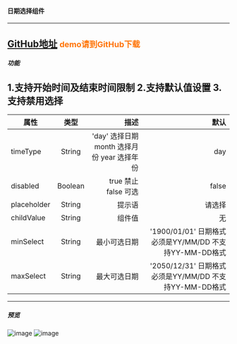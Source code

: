 #### 日期选择组件
----
[GitHub地址](https://github.com/lanxiujuan/date)  <font size=4 color=#ff7406>demo请到GitHub下载</font>
----
##### 功能
1.支持开始时间及结束时间限制
2.支持默认值设置
3.支持禁用选择
----
属性|类型|描述|默认
--|:--:|--:|--:
timeType|String|'day' 选择日期  month 选择月份  year 选择年份 | day
disabled|Boolean| true 禁止 false 可选| false
placeholder|String|提示语 |请选择
childValue|String|组件值|无
minSelect|String|最小可选日期|'1900/01/01' 日期格式必须是YY/MM/DD 不支持YY-MM-DD格式
maxSelect|String|最大可选日期|'2050/12/31' 日期格式必须是YY/MM/DD 不支持YY-MM-DD格式
----
##### 预览
![image](https://github.com/lanxiujuan/date/blob/master/images/date01.jpg)
![image](https://github.com/lanxiujuan/date/blob/master/images/date02.jpg)
